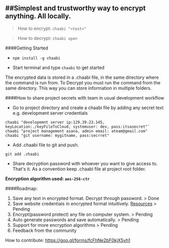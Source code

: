 ##Simplest and trustworthy way to encrypt anything. All locally.
---

> How to encrypt: `chaabi "<text>"`

> How to decrypt: `chaabi open`

####Getting Started

- `npm install -g chaabi`

- Start terminal and type `chaabi` to get started


The encrypted data is stored in a .chaabi file, in the same directory where the command is run from. To Decrypt you must run the command from the same directory. This way you can store information in multiple folders.

####How to share project secrets with team in usual development workflow

* Go to project directory and create a chaabi file by adding any secret text e.g. development server credentials 
```
chaabi "developemnt server ip:129.39.23.145, keyLocation:./keyFileToCloud, systemuser: dev, pass:itsasecret"`
chaabi "project management asana, admin email: ateam@gmail.com"
chaabi "git username: mygitname, pass:secrret"
```
* Add .chaabi file to git and push. 
```
git add .chaabi
```
* Share decryption password with whoever you want to give access to. 
That's it. As a convention keep .chaabi file at project root folder.

**Encryption algorithm used: `aes-256-ctr`**

####Roadmap:
1. Save any text in encrypted format. Decrypt through password. > Done
2. Save website credentials in encrypted format intuitively. [Resources](https://github.com/sindresorhus/opn) > Pending
3. Encrypt(password protect) any file on computer system. > Pending
4. Auto generate passwords and save automatically. > Pending
5. Support for more encryption algorithms > Pending
6. Feedback from the community



How to contribute: https://goo.gl/forms/fcFhNe2bF0kjX5vh1
